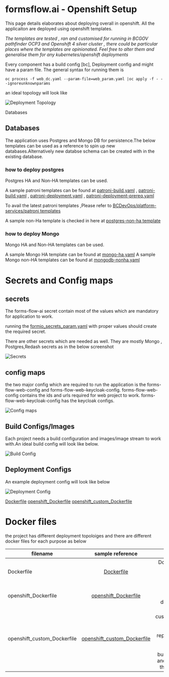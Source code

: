 # formsflow.ai - Openshift Setup

This page details elaborates about deploying overall in openshift. All the applicaiton are deployed using openshift templates.

_The templates are tested , ran and customised for running in BCGOV pathfinder OCP3 and Openshift 4 silver cluster , there could be particular places where the templates are opinionated. Feel free to alter them and generalise them for any kubernetes/openshift deployments_
 
Every component has a build config [bc], Deployment config and might have a param file. The general syntax for running them is

`oc process -f web_dc.yaml --param-file=web_param.yaml |oc apply -f - --ignoreunknownparams`  

an ideal topology will look like

![](forms-flow-topology.png "Deployment Topology")

Databases

## Databases

The application uses Postgres and Mongo DB for persistence.The below templates can be used as a reference to spin up new databases.Alternatively new databse schema can be created with in the existing database.

### how to deploy postgres

Postgres HA and Non-HA templates can be used.

A sample patroni templates can be found at [patroni-build.yaml](../openshift/Databases/patroni-build.yaml) , [patroni-build.yaml](../openshift/Databases/patroni-build.yaml) , [patroni-deployment.yaml](../openshift/Databases/patroni-deployment.yaml) , [patroni-deployment-prereq.yaml](../openshift/Databases/patroni-deployment-prereq.yaml)

To avail the latest patroni templates ,Please refer to [BCDevOps/platform-services/patroni templates](https://github.com/BCDevOps/platform-services/tree/master/apps/pgsql/patroni)

A sample non-Ha template is checked in here at [postgres-non-ha template](../openshift/Databases/postgresql-deploy.json)

### how to deploy Mongo

Mongo HA and Non-HA templates can be used.

A sample Mongo HA template can be found at [mongo-ha.yaml](../openshift/Databases/mongo-ha.yaml)
A sample Mongo non-HA templates can be found at [mongodb-nonha.yaml](../openshift/Databases/mongodb-nonha.yaml)

# Secrets and Config maps

## secrets

The forms-flow-ai secret contain most of the values which are mandatory for application to work.

running the [formio_secrets_param.yaml](../openshift/formio_secrets.yaml) with proper values should create the required secret.

There are other secrets which are needed as well. They are mostly Mongo , Postgres,Redash secrets as in the below screenshot

![](secrets.png "Secrets")

## config maps

the two major config which are required to run the application is the forms-flow-web-config and forms-flow-web-keycloak-config.
forms-flow-web-config contains the ids and urls required for web project to work.
forms-flow-web-keycloak-config has the keycloak configs.

![](config-maps.png "Config maps")

## Build Configs/Images

Each project needs a build configuration and images/image stream to work with.An ideal build config will look like below.

![](bc.png "Build Config")

## Deployment Configs

An example deployment config will look like below


![](dc.png "Deployment Config")

[Dockerfile](../../forms-flow-web/Dockerfile)
[openshift_Dockerfile](/forms-flow-web/openshift_Dockerfile)
[openshift_custom_Dockerfile](/forms-flow-web/openshift_custom_Dockerfile)

# Docker files

the project has different deployment topoloiges and there are different docker files for each purpose as below

| filename        | sample reference           | Purpose  |
| ------------- |:-------------:| -----:|
| Dockerfile      | [Dockerfile](../../forms-flow-web/Dockerfile) | Dockerfile to support docker compose |
| openshift_Dockerfile      | [openshift_Dockerfile](../../forms-flow-web/openshift_Dockerfile)      |   Openshift based deployment |
| openshift_custom_Dockerfile | [openshift_custom_Dockerfile](../../forms-flow-web/openshift_custom_Dockerfile)      |    To allow customisation and build from this repo.Helps to copy stuff from the buidling repo and merge to the product. |
